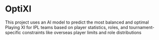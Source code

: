 # OptiXI
This project uses an AI model to predict the most balanced and optimal Playing XI for IPL teams based on player statistics, roles, and tournament-specific constraints like overseas player limits and role distributions
